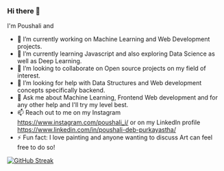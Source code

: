 ### Hi there 👋
I'm Poushali and 
- 🔭 I’m currently working on Machine Learning and Web Development projects.
- 🌱 I’m currently learning Javascript and also exploring Data Science as well as Deep Learning.
- 👯 I’m looking to collaborate on Open source projects on my field of interest.
- 🤔 I’m looking for help with Data Structures and Web development concepts specifically backend.
- 💬 Ask me about Machine Learning, Frontend Web development and for any other help and I'll try my level best.
- 📫 Reach out to me on my Instagram https://www.instagram.com/poushali_i/ or on my LinkedIn profile https://www.linkedin.com/in/poushali-deb-purkayastha/
- ⚡ Fun fact: I love painting and anyone wanting to discuss Art can feel free to do so!

[![GitHub Streak](https://github-readme-streak-stats.herokuapp.com/?user=DenverCoder1)](https://git.io/streak-stats)

